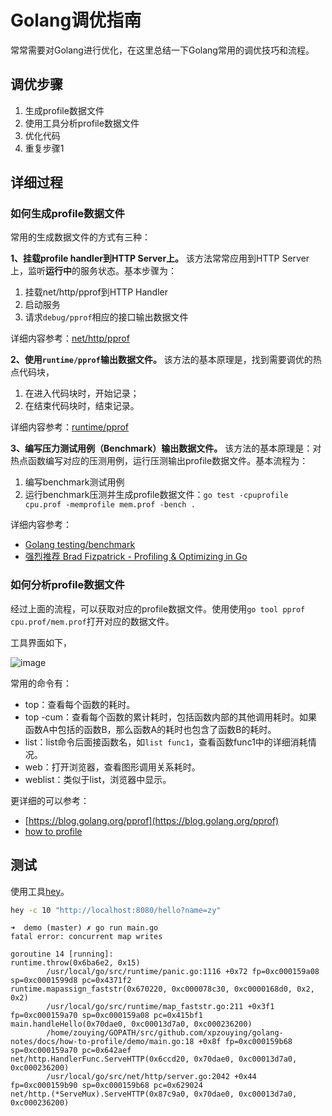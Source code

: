 # Golang调优指南

常常需要对Golang进行优化，在这里总结一下Golang常用的调优技巧和流程。

## 调优步骤

1. 生成profile数据文件
2. 使用工具分析profile数据文件
3. 优化代码
4. 重复步骤1


## 详细过程

### 如何生成profile数据文件

常用的生成数据文件的方式有三种：

**1、挂载profile handler到HTTP Server上。**
  该方法常常应用到HTTP Server上，监听**运行中**的服务状态。基本步骤为：
  1. 挂载net/http/pprof到HTTP Handler
  2. 启动服务
  3. 请求`debug/pprof`相应的接口输出数据文件

  详细内容参考：[net/http/pprof](https://golang.org/pkg/net/http/pprof/) 

**2、使用`runtime/pprof`输出数据文件。**
  该方法的基本原理是，找到需要调优的热点代码块，
  1. 在进入代码块时，开始记录；
  2. 在结束代码块时，结束记录。

  详细内容参考：[runtime/pprof](https://golang.org/pkg/runtime/pprof/)

**3、编写压力测试用例（Benchmark）输出数据文件。**
  该方法的基本原理是：对热点函数编写对应的压测用例，运行压测输出profile数据文件。基本流程为：
  1. 编写benchmark测试用例
  2. 运行benchmark压测并生成profile数据文件：`go test -cpuprofile cpu.prof -memprofile mem.prof -bench .`

  详细内容参考：
  - [Golang testing/benchmark](https://golang.org/pkg/testing/#hdr-Benchmarks)
  - [强烈推荐 Brad Fizpatrick - Profiling & Optimizing in Go](https://github.com/bradfitz/talk-yapc-asia-2015/blob/master/talk.md)


### 如何分析profile数据文件

经过上面的流程，可以获取对应的profile数据文件。使用使用`go tool pprof cpu.prof/mem.prof`打开对应的数据文件。

工具界面如下，

![image](https://user-images.githubusercontent.com/3946563/94361230-67910480-00e5-11eb-98f3-46f926f0aea1.png)

常用的命令有：

- top：查看每个函数的耗时。
- top -cum：查看每个函数的累计耗时，包括函数内部的其他调用耗时。如果函数A中包括的函数B，那么函数A的耗时也包含了函数B的耗时。
- list：list命令后面接函数名，如`list func1`，查看函数func1中的详细消耗情况。
- web：打开浏览器，查看图形调用关系耗时。
- weblist：类似于list，浏览器中显示。

更详细的可以参考：
- [https://blog.golang.org/pprof](https://blog.golang.org/pprof)
- [how to profile](https://github.com/talkgo/night/blob/master/content/articles/how_to_profile/how_to_profile.md)


## 测试


使用工具[hey](https://github.com/rakyll/hey)。

```bash
hey -c 10 "http://localhost:8080/hello?name=zy"
```


```
➜  demo (master) ✗ go run main.go
fatal error: concurrent map writes

goroutine 14 [running]:
runtime.throw(0x6ba6e2, 0x15)
        /usr/local/go/src/runtime/panic.go:1116 +0x72 fp=0xc000159a08 sp=0xc0001599d8 pc=0x4371f2
runtime.mapassign_faststr(0x670220, 0xc000078c30, 0xc0000168d0, 0x2, 0x2)
        /usr/local/go/src/runtime/map_faststr.go:211 +0x3f1 fp=0xc000159a70 sp=0xc000159a08 pc=0x415bf1
main.handleHello(0x70dae0, 0xc00013d7a0, 0xc000236200)
        /home/zouying/GOPATH/src/github.com/xpzouying/golang-notes/docs/how-to-profile/demo/main.go:18 +0x8f fp=0xc000159b68 sp=0xc000159a70 pc=0x642aef
net/http.HandlerFunc.ServeHTTP(0x6ccd20, 0x70dae0, 0xc00013d7a0, 0xc000236200)
        /usr/local/go/src/net/http/server.go:2042 +0x44 fp=0xc000159b90 sp=0xc000159b68 pc=0x629024
net/http.(*ServeMux).ServeHTTP(0x87c9a0, 0x70dae0, 0xc00013d7a0, 0xc000236200)
```